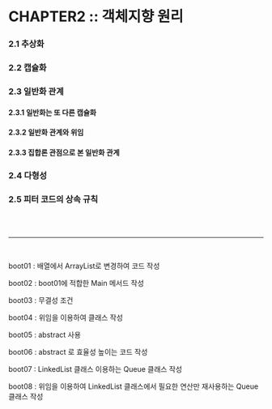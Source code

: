 # CHAPTER2 :: 객체지향 원리<br />

### 2.1 추상화

### 2.2 캡슐화

### 2.3 일반화 관계

####   2.3.1 일반화는 또 다른 캡슐화
  
####   2.3.2 일반화 관계와 위임
  
####   2.3.3 집합론 관점으로 본 일반화 관계

### 2.4 다형성

### 2.5 피터 코드의 상속 규칙
<br /><br />
***
<br />

boot01 : 배열에서 ArrayList로 변경하여 코드 작성

boot02 : boot01에 적합한 Main 메서드 작성

boot03 : 무결성 조건

boot04 : 위임을 이용하여 클래스 작성

boot05 : abstract 사용

boot06 : abstract 로 효율성 높이는 코드 작성

boot07 : LinkedList 클래스 이용하는 Queue 클래스 작성

boot08 : 위임을 이용하여 LinkedList 클래스에서 필요한 연산만 재사용하는 Queue 클래스 작성
